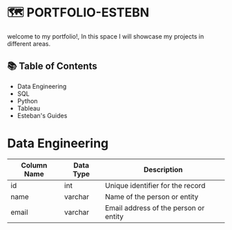 # 🗺 PORTFOLIO-ESTEBN

welcome to my portfolio!, In this space I will showcase my projects in different areas.
## 📚 Table of Contents
 * Data Engineering
 * SQL
 * Python
 * Tableau
 * Esteban's Guides
# Data Engineering
| Column Name | Data Type | Description |
|-------------|----------|-------------|
| id          | int      | Unique identifier for the record |
| name        | varchar  | Name of the person or entity |
| email       | varchar  | Email address of the person or entity |
